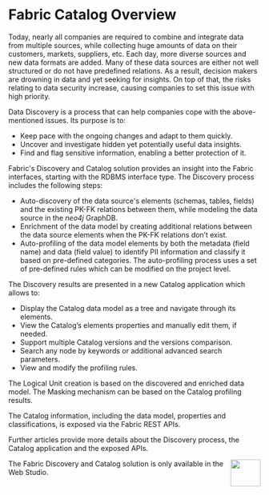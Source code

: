 # Fabric Catalog Overview

<web>

Today, nearly all companies are required to combine and integrate data from multiple sources, while collecting huge amounts of data on their customers, markets, suppliers, etc. Each day, more diverse sources and new data formats are added. Many of these data sources are either not well structured or do not have predefined relations. As a result, decision makers are drowning in data and yet seeking for insights. On top of that, the risks relating to data security increase, causing companies to set this issue with high priority. 

Data Discovery is a process that can help companies cope with the above-mentioned issues. Its purpose is to:

* Keep pace with the ongoing changes and adapt to them quickly.
* Uncover and investigate hidden yet potentially useful data insights.
* Find and flag sensitive information, enabling a better protection of it.

Fabric's Discovery and Catalog solution provides an insight into the Fabric interfaces, starting with the RDBMS interface type. The Discovery process includes the following steps:

- Auto-discovery of the data source's elements (schemas, tables, fields) and the existing PK-FK relations between them, while modeling the data source in the *neo4j* GraphDB. 
- Enrichment of the data model by creating additional relations between the data source elements when the PK-FK relations don’t exist. 
- Auto-profiling of the data model elements by both the metadata (field name) and data (field value) to identify PII information and classify it based on pre-defined categories. The auto-profiling process uses a set of pre-defined rules which can be modified on the project level.

The Discovery results are presented in a new Catalog application which allows to:

- Display the Catalog data model as a tree and navigate through its elements.
- View the Catalog’s elements properties and manually edit them, if needed.
- Support multiple Catalog versions and the versions comparison.
- Search any node by keywords or additional advanced search parameters.
- View and modify the profiling rules.

The Logical Unit creation is based on the discovered and enriched data model. The Masking mechanism can be based on the Catalog profiling results.

The Catalog information, including the data model, properties and classifications, is exposed via the Fabric REST APIs.

Further articles provide more details about the Discovery process, the Catalog application and the exposed APIs. 

[<img align="right" width="60" height="54" src="/articles/images/Next.png">](02_catalog_vocabulary.md) 

</web>

<studio>

The Fabric Discovery and Catalog solution is only available in the Web Studio.

</studio>
